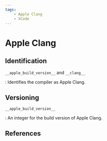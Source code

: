 ```yaml
---
tags:
    - Apple Clang
    - XCode
---
```

# Apple Clang

## Identification

`__apple_build_version__` and `__clang__`

: Identifies the compiler as Apple Clang.

## Versioning

`__apple_build_version__`

:   An integer for the build version of Apple Clang.

## References
